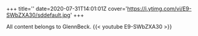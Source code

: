 +++
title=''
date=2020-07-31T14:01:01Z
cover='https://i.ytimg.com/vi/E9-SWbZXA30/sddefault.jpg'
+++

All content belongs to GlennBeck.
{{< youtube E9-SWbZXA30 >}}
